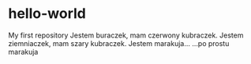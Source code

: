 # hello-world
My first repository
Jestem buraczek, mam czerwony kubraczek.
Jestem ziemniaczek, mam szary kubraczek.
Jestem marakuja...                      ...po prostu marakuja
